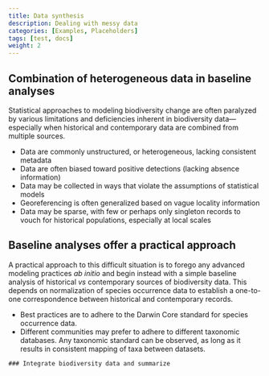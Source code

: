 ```yaml
---
title: Data synthesis
description: Dealing with messy data
categories: [Examples, Placeholders]
tags: [test, docs]
weight: 2
---
```


## Combination of heterogeneous data in baseline analyses

Statistical approaches to modeling biodiversity change are often paralyzed by various limitations and deficiencies inherent
in biodiversity data—especially when historical and contemporary data are combined from multiple sources.

* Data are commonly unstructured, or heterogeneous, lacking consistent metadata
* Data are often biased toward positive detections (lacking absence information)
* Data may be collected in ways that violate the assumptions of statistical models
* Georeferencing is often generalized based on vague locality information
* Data may be sparse, with few or perhaps only singleton records to vouch for historical populations, especially at local scales

## Baseline analyses offer a practical approach

A practical approach to this difficult situation is to forego any advanced modeling practices *ab initio*
and begin instead with a simple baseline analysis of historical *vs* contemporary sources of biodiversity data.
This depends on normalization of species occurrence data to establish a one-to-one correspondence 
between historical and contemporary records.

* Best practices are to adhere to the Darwin Core standard for species occurrence data.
* Different communities may prefer to adhere to different taxonomic databases. Any taxonomic standard can be observed, as 
long as it results in consistent mapping of taxa between datasets.

```
### Integrate biodiversity data and summarize 

```